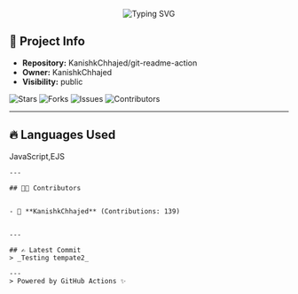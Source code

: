 <p align="center">
  <img src="https://readme-typing-svg.demolab.com?font=Fira+Code&pause=1000&color=00F7FF&center=true&vCenter=true&width=435&lines= Welcome+to+git-readme-action+Repository!" alt="Typing SVG" />
</p>

## 🏡 Project Info

- **Repository:** KanishkChhajed/git-readme-action
- **Owner:** KanishkChhajed
- **Visibility:** public

![Stars](https://img.shields.io/github/stars/KanishkChhajed/git-readme-action?style=social)
![Forks](https://img.shields.io/github/forks/KanishkChhajed/git-readme-action?style=social)
![Issues](https://img.shields.io/github/issues/KanishkChhajed/git-readme-action)
![Contributors](https://img.shields.io/github/contributors/KanishkChhajed/git-readme-action)

---

## 🔥 Languages Used

JavaScript,EJS
    
    ---
    
    ## 🧑‍💻 Contributors
    
    
    - 🔗 **KanishkChhajed** (Contributions: 139)
    
    
    ---
    
    ## ✍️ Latest Commit
    > _Testing tempate2_
    
    ---
    > Powered by GitHub Actions ✨
    
